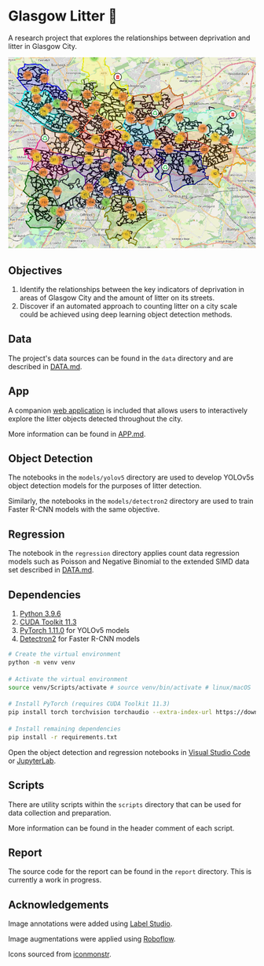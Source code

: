 # Glasgow Litter 🚯

A research project that explores the relationships between deprivation and litter in Glasgow City.

![Glasgow's Litter](./images/glasgow-litter.png)

## Objectives

1. Identify the relationships between the key indicators of deprivation in areas of
Glasgow City and the amount of litter on its streets.
2. Discover if an automated approach to counting litter on a city scale could be achieved using deep learning object detection methods.

## Data

The project's data sources can be found in the `data` directory and are described in [DATA.md](docs/DATA.md).

## App

A companion [web application](https://glasgow-litter.garyblackwood.co.uk) is included that allows users to interactively explore the litter objects detected throughout the city.

More information can be found in [APP.md](docs/APP.md).

## Object Detection

The notebooks in the `models/yolov5` directory are used to develop YOLOv5s object detection models for the purposes of litter detection.

Similarly, the notebooks in the `models/detectron2` directory are used to train Faster R-CNN models with the same objective.

## Regression

The notebook in the `regression` directory applies count data regression models such as Poisson and Negative Binomial to the extended SIMD data set described in [DATA.md](docs/DATA.md).

## Dependencies

1. [Python 3.9.6](https://www.python.org/downloads)
2. [CUDA Toolkit 11.3](https://developer.nvidia.com/cuda-11.3.0-download-archive)
3. [PyTorch 1.11.0](https://pytorch.org/get-started/locally/) for YOLOv5 models
4. [Detectron2](https://detectron2.readthedocs.io/en/latest/tutorials/install.html) for Faster R-CNN models

```bash
# Create the virtual environment
python -m venv venv

# Activate the virtual environment
source venv/Scripts/activate # source venv/bin/activate # linux/macOS

# Install PyTorch (requires CUDA Toolkit 11.3)
pip install torch torchvision torchaudio --extra-index-url https://download.pytorch.org/whl/cu113

# Install remaining dependencies
pip install -r requirements.txt
```

Open the object detection and regression notebooks in [Visual Studio Code](https://code.visualstudio.com/docs/datascience/jupyter-notebooks) or [JupyterLab](https://jupyter.org/install).

## Scripts

There are utility scripts within the `scripts` directory that can be used for data collection and preparation.

More information can be found in the header comment of each script.

## Report

The source code for the report can be found in the `report` directory. This is currently a work in progress.

## Acknowledgements

Image annotations were added using [Label Studio](https://labelstud.io/).

Image augmentations were applied using [Roboflow](https://roboflow.com/features#transform).

Icons sourced from [iconmonstr](https://iconmonstr.com/license/).
